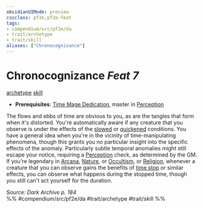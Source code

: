 ```yaml
---
obsidianUIMode: preview
cssclass: pf2e,pf2e-feat
tags:
- compendium/src/pf2e/da
- trait/archetype
- trait/skill
aliases: ["Chronocognizance"]
---
```

# Chronocognizance  *Feat 7*  
[archetype](rules/traits/archetype.md "Archetype Feat Trait")  [skill](rules/traits/skill.md "Skill Feat Trait")  

- **Prerequisites**: [Time Mage Dedication](compendium/feats/time-mage-dedication-da.md), master in [Perception](compendium/skills.md#Perception)

The flows and ebbs of time are obvious to you, as are the tangles that form when it's distorted. You're automatically aware if any creature that you observe is under the effects of the [slowed](rules/conditions.md#Slowed) or [quickened](rules/conditions.md#Quickened) conditions. You have a general idea when you're in the vicinity of time-manipulating phenomena, though this grants you no particular insight into the specific effects of the anomaly. Particularly subtle temporal anomalies might still escape your notice, requiring a [Perception](compendium/skills.md#Perception) check, as determined by the GM. If you're legendary in [Arcana](compendium/skills.md#Arcana), [Nature](compendium/skills.md#Nature), or [Occultism](compendium/skills.md#Occultism), or [Religion](compendium/skills.md#Religion), whenever a creature that you can observe gains the benefits of [time stop](compendium/spells/time-stop.md) or similar effects, you can observe what happens during the stopped time, though you still can't act yourself for the duration.

*Source: Dark Archive p. 184*  
%% #compendium/src/pf2e/da #trait/archetype #trait/skill %%